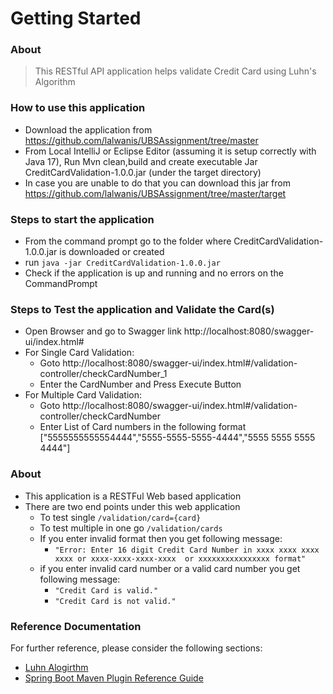 # Getting Started

### About 
> This RESTful API application helps validate Credit Card using Luhn's Algorithm

### How to use this application
* Download the application from https://github.com/lalwanis/UBSAssignment/tree/master
* From Local IntelliJ or Eclipse Editor (assuming it is setup correctly with Java 17), Run Mvn clean,build and create executable Jar CreditCardValidation-1.0.0.jar (under the target directory)
* In case you are unable to do that you can download this jar from https://github.com/lalwanis/UBSAssignment/tree/master/target


### Steps to start the application
* From the command prompt go to the folder where CreditCardValidation-1.0.0.jar is downloaded or created
* run `java -jar CreditCardValidation-1.0.0.jar`
* Check if the application is up and running and no errors on the CommandPrompt

### Steps to Test the application and Validate the Card(s)
* Open Browser and go to Swagger link http://localhost:8080/swagger-ui/index.html#
* For Single Card Validation:
  * Goto http://localhost:8080/swagger-ui/index.html#/validation-controller/checkCardNumber_1
  * Enter the CardNumber and Press Execute Button
* For Multiple Card Validation:
  * Goto http://localhost:8080/swagger-ui/index.html#/validation-controller/checkCardNumber
  * Enter List of Card numbers in the following format ["5555555555554444","5555-5555-5555-4444","5555 5555 5555 4444"]

### About
* This application is a RESTFul Web based application
* There are two end points under this web application
  * To test single `/validation/card={card}`
  * To test multiple in one go `/validation/cards`
  * If you enter invalid format then you get following message: 
    * `"Error: Enter 16 digit Credit Card Number in xxxx xxxx xxxx xxxx or xxxx-xxxx-xxxx-xxxx  or xxxxxxxxxxxxxxxx format"`
  * if you enter invalid card number or a valid card number you get following message:
    * `"Credit Card is valid."`
    * `"Credit Card is not valid."`


### Reference Documentation
For further reference, please consider the following sections:

* [Luhn Alogirthm](https://en.wikipedia.org/wiki/Luhn_algorithm)
* [Spring Boot Maven Plugin Reference Guide](https://docs.spring.io/spring-boot/docs/3.1.8/maven-plugin/reference/html/)




